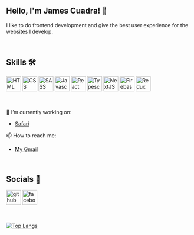## Hello, I'm James Cuadra! 👋

I like to do frontend development and give the best user experience for the websites I develop.

<br />

## Skills 🛠

<img src="https://user-images.githubusercontent.com/79429518/151753350-49b1bd5e-5127-4887-9aa5-d41ae999da9c.png" alt="HTML" height='40' /> <img src="https://user-images.githubusercontent.com/79429518/151753514-01c29207-67d7-4bed-9712-607ea06d9d4a.png" alt="CSS" height='40' /> <img src="https://user-images.githubusercontent.com/79429518/151757053-37e6f00c-9926-4a63-9bae-25d55764910d.png" alt="SASS" height='40' /> <img src="https://user-images.githubusercontent.com/79429518/151753603-64512149-54e4-4c9a-9d23-8b53bcc876c6.png" alt="Javascript" height='40' /> <img src="https://user-images.githubusercontent.com/79429518/151755309-7bf5cb4d-444e-4934-a2cf-9fdddb40e479.png" alt="React" height='40' /> <img src="https://user-images.githubusercontent.com/79429518/151753807-86a69cb5-b34d-48bb-aa80-bf151def1751.png" alt="Typescript" height='40' /> <img src="https://user-images.githubusercontent.com/79429518/151754639-80cd2a68-c1da-495e-acd0-e4048392e7ae.png" alt="NextJS" height='40' /> <img src="https://user-images.githubusercontent.com/79429518/151753985-7801d5f4-8816-4ca8-b810-77d3c1ce4fbf.png" alt="Firebase" height='40' /> <img src="https://user-images.githubusercontent.com/79429518/151754846-602318e8-18be-4e4c-9f14-723132d60f56.png" alt="Redux" height='40' /> 

<br />

🔭 I’m currently working on:
- [Safari](https://github.com/AdmiralFirefox/next-safari)

📫 How to reach me:
- [My Gmail](https://mail.google.com/mail/u/0/?fs=1&to=jjlcuadradev@gmail.com&su=SUBJECT&body=BODY&bcc=jjlcuadradev@gmail.com&tf=cm)

<br />

## Socials 📱
[<img src='https://user-images.githubusercontent.com/79429518/151763465-f0c8b58a-0eda-4705-992d-609d528fe77b.png' alt='github' height='40'>](https://github.com/AdmiralFirefox) [<img src='https://user-images.githubusercontent.com/79429518/151757125-f92d9a0e-59e9-4fa1-a70f-24356d6fc4d8.png' alt='facebook' height='40'>](https://www.facebook.com/jjlcuadra)  

<br />

[![Top Langs](https://github-readme-stats.vercel.app/api/top-langs/?username=AdmiralFirefox)](https://github.com/anuraghazra/github-readme-stats)


